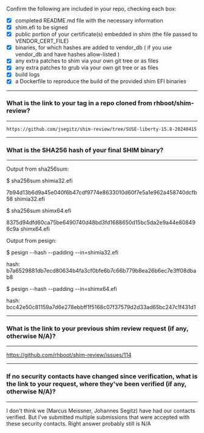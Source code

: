 Confirm the following are included in your repo, checking each box:

 - [x] completed README.md file with the necessary information
 - [x] shim.efi to be signed
 - [x] public portion of your certificate(s) embedded in shim (the file passed to VENDOR_CERT_FILE)
 - [x] binaries, for which hashes are added to vendor_db ( if you use vendor_db and have hashes allow-listed )
 - [x] any extra patches to shim via your own git tree or as files
 - [x] any extra patches to grub via your own git tree or as files
 - [x] build logs
 - [x] a Dockerfile to reproduce the build of the provided shim EFI binaries

*******************************************************************************
### What is the link to your tag in a repo cloned from rhboot/shim-review?
*******************************************************************************
`https://github.com/jsegitz/shim-review/tree/SUSE-liberty-15.8-20240415`

*******************************************************************************
### What is the SHA256 hash of your final SHIM binary?
*******************************************************************************
Output from sha256sum:

$ sha256sum shimia32.efi

7b94d13b6d9a45e040f6b47cdf9774e8633010d60f7e5a1e962a458740dcfb58  shimia32.efi

$ sha256sum shimx64.efi

8375d94dfd60ca75be6490740d48bd3fd1688650d15bc5da2e9a44e808496c9a  shimx64.efi

Output from pesign:

$ pesign --hash --padding --in=shimia32.efi

hash: b7a6529881db7ecd80634b4fa3cf0bfe6b7c66b779b8ea26b6ec7e3ff08dbab8

$ pesign --hash --padding --in=shimx64.efi

hash: bcc42e50c81159a7d6e278ebbff1f5168c07f37579d2d33ad65bc247c1f431d1

*******************************************************************************
### What is the link to your previous shim review request (if any, otherwise N/A)?
*******************************************************************************
https://github.com/rhboot/shim-review/issues/114

*******************************************************************************
### If no security contacts have changed since verification, what is the link to your request, where they've been verified (if any, otherwise N/A)?
*******************************************************************************

I don't think we (Marcus Meissner, Johannes Segitz) have had our contacts verified. But I've submitted multiple
submissions that were accepted with these security contacts. Right answer probably still is
N/A

